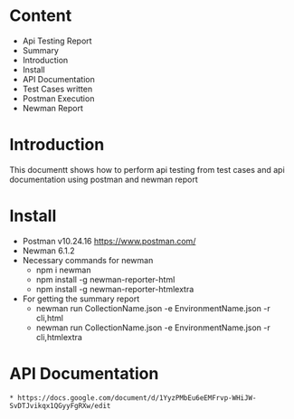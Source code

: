 # Content
* Api Testing Report
* Summary
* Introduction
* Install
* API Documentation
* Test Cases written
* Postman Execution
* Newman Report

# Introduction
  This documentt shows how to perform api testing from test cases and api documentation using postman and newman report

# Install
  * Postman v10.24.16 https://www.postman.com/
  * Newman 6.1.2
  * Necessary commands for newman
      * npm i newman
      *  npm install -g newman-reporter-html
      * npm install -g newman-reporter-htmlextra
 * For getting the summary report
      *  newman run CollectionName.json -e EnvironmentName.json -r cli,html
      *  newman run CollectionName.json -e EnvironmentName.json -r cli,htmlextra
 # API Documentation
    * https://docs.google.com/document/d/1YyzPMbEu6eEMFrvp-WHiJW-SvDTJvikqx1QGyyFgRXw/edit

